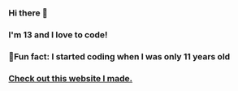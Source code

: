 ### Hi there 👋
### I'm 13 and I love to code!
### 📍Fun fact: I started coding when I was only 11 years old
### [Check out this website I made.](https://codepen.io/WillowCraft29/full/BadGJzB)


<!--
**Pinball3D/Pinball3D** is a ✨ _special_ ✨ repository because its `README.md` (this file) appears on your GitHub profile.

Here are some ideas to get you started:

- 🔭 I’m currently working on ...
- 🌱 I’m currently learning ...
- 👯 I’m looking to collaborate on ...
- 🤔 I’m looking for help with ...
- 💬 Ask me about ...
- 📫 How to reach me: ...
- 😄 Pronouns: ...
- ⚡ Fun fact: ...
-->
